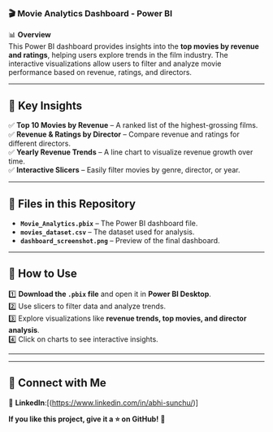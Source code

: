 ### 🎬 **Movie Analytics Dashboard - Power BI**  

📊 **Overview**  
This Power BI dashboard provides insights into the **top movies by revenue and ratings**, helping users explore trends in the film industry. The interactive visualizations allow users to filter and analyze movie performance based on revenue, ratings, and directors.  

---

## 📌 **Key Insights**  
✅ **Top 10 Movies by Revenue** – A ranked list of the highest-grossing films.  
✅ **Revenue & Ratings by Director** – Compare revenue and ratings for different directors.  
✅ **Yearly Revenue Trends** – A line chart to visualize revenue growth over time.  
✅ **Interactive Slicers** – Easily filter movies by genre, director, or year.  

---

## 📂 **Files in this Repository**  
- **`Movie_Analytics.pbix`** – The Power BI dashboard file.  
- **`movies_dataset.csv`** – The dataset used for analysis.  
- **`dashboard_screenshot.png`** – Preview of the final dashboard.    

---

## 🚀 **How to Use**  
1️⃣ **Download the `.pbix` file** and open it in **Power BI Desktop**.  
2️⃣ Use slicers to filter data and analyze trends.  
3️⃣ Explore visualizations like **revenue trends, top movies, and director analysis**.  
4️⃣ Click on charts to see interactive insights.  

---

---

## 🔗 **Connect with Me**  
📩 **LinkedIn**:[(https://www.linkedin.com/in/abhi-sunchu/)]

**If you like this project, give it a ⭐ on GitHub!** 🚀  
